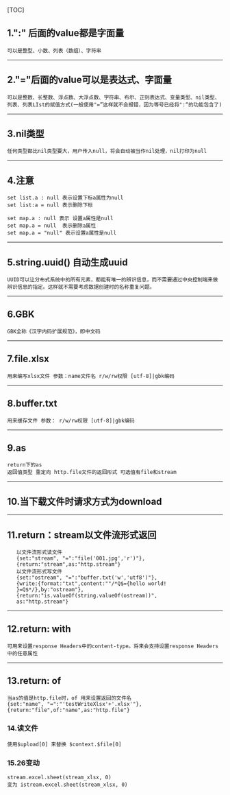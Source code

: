 [TOC]

## 1.":" 后面的value都是字面量

```
可以是整型、小数、列表（数组）、字符串
```

------

## 2."="后面的value可以是表达式、字面量

```
可以是整数、长整数、浮点数、大浮点数、字符串、布尔、正则表达式、变量类型、nil类型、列表、列表LIst的赋值方式(一般使用"=”这样就不会报错，因为等号已经将":“的功能包含了)
```

------

## 3.nil类型

```
任何类型都比nil类型要大，用户传入null，将会自动被当作nil处理，nil打印为null
```

------

## 4.注意

```
set list.a : null 表示设置下标a属性为null
set list:a = null 表示删除下标

set map.a : null 表示 设置a属性是null
set map.a = null  表示删除a属性
set map.a = "null" 表示设置a属性是null
```

------

## 5.string.uuid() 自动生成uuid

```
UUID可以让分布式系统中的所有元素，都能有唯一的辨识信息，而不需要通过中央控制端来做辨识信息的指定。这样就不需要考虑数据创建时的名称重复问题。
```

------

## 6.GBK

```
GBK全称《汉字内码扩展规范》，即中文码
```

------

## 7.file.xlsx

```
用来编写xlsx文件 参数：name文件名 r/w/rw权限 [utf-8]|gbk编码
```

------

## 8.buffer.txt

```
用来缓存文件 参数： r/w/rw权限 [utf-8]|gbk编码
```

------

## 9.as

```
return下的as
返回值类型 重定向 http.file文件的返回形式 可选值有file和stream
```

------

## 10.当下载文件时请求方式为download

------

## 11.return：stream以文件流形式返回

```
   以文件流形式读文件
   {set:"stream", "=":"file('001.jpg','r')"},
   {return:"stream",as:"http.stream"}  
   以文件流形式写文件
   {set:"ostream", "=":"buffer.txt('w','utf8')"},
   {write:{format:"txt",content:""/*Q$={hello world!
   }=Q$*/},by:"ostream"},
   {return:"is.valueOf(string.valueOf(ostream))",
   as:"http.stream"}
```

------

## 12.return: with

```
可用来设置response Headers中的content-type。将来会支持设置response Headers中的任意属性
```

------

## 13.return: of

```
当as的值是http.file时，of 用来设置返回的文件名
{set:"name", "=":"'testWriteXlsx'+'.xlsx'"},
{return:"file",of:"name",as:"http.file"}
```

### 14.读文件

```
使用$upload[0] 来替换 $context.$file[0]
```

### 15.26变动

```
stream.excel.sheet(stream_xlsx, 0)
变为 istream.excel.sheet(stream_xlsx, 0)
```

